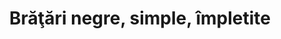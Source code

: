 ---
layout: post
title: "Brăţări negre, simple, împletite"
description: "Brăţări negre, simple, împletite."
img: "/assets/img/bratari-negre-simple-impletite-1.jpg"
img2: "/assets/img/bratari-negre-simple-impletite-2.jpg"
colors: "negru, alb, albastru, maro, verde, rosu, galben, mov"
price: "15 RON /buc"
vertical: true
---
